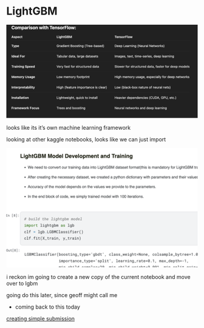 # LightGBM

![image.png](LightGBM%201f50ad20e1d3802fa145f3961772608f/image.png)

looks like its it’s own machine learning framework

looking at other kaggle notebooks, looks like we can just import

![image.png](LightGBM%201f50ad20e1d3802fa145f3961772608f/image%201.png)

i reckon im going to create a new copy of the current notebook and move over to lgbm

going do this later, since geoff might call me

- coming back to this today

[creating simple submission](LightGBM%201f50ad20e1d3802fa145f3961772608f/creating%20simple%20submission%201fb0ad20e1d380bea4c3eeba4c66029d.md)